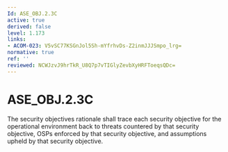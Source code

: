 ```yaml
---
Id: ASE_OBJ.2.3C
active: true
derived: false
level: 1.173
links:
- ACOM-023: V5vSC77KSGnJol5Sh-mYfrhvDs-Z2inmJJJSmpo_lrg=
normative: true
ref: ''
reviewed: NCWJzvJ9hrTkR_U8Q7p7vTIGlyZevbXyHRFToeqsQDc=
---
```


# ASE_OBJ.2.3C

The security objectives rationale shall trace each security objective for the operational environment back to threats countered by that security objective, OSPs enforced by that security objective, and assumptions upheld by that security objective.